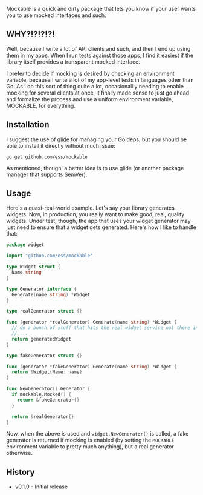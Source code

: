 Mockable is a quick and dirty package that lets you know if your user wants
you to use mocked interfaces and such.

## WHY?!?!?!?! ##

Well, because I write a lot of API clients and such, and then I end up using
them in my apps. When I run tests against those apps, I find it easiest if
the library itself provides a transparent mocked interface.

I prefer to decide if mocking is desired by checking an environment variable,
because I write a lot of my app-level tests in languages other than Go. As
I do this sort of thing quite a lot, occasionallly needing to enable mocking
for several clients at once, it finally made sense to just go ahead and
formalize the process and use a uniform environment variable, MOCKABLE,
for everything.

## Installation ##

I suggest the use of [glide](https://glide.sh/) for managing your Go deps, but
you should be able to install it directly without much issue:

```
go get github.com/ess/mockable
```

As mentioned, though, a better idea is to use glide (or another package manager
that supports SemVer).

## Usage ##

Here's a quasi-real-world example. Let's say your library generates widgets.
Now, in production, you really want to make good, real, quality widgets. Under
test, though, the app that uses your widget generator may just need to ensure
that a widget gets generated. Here's how I like to handle that:

```go
package widget

import "github.com/ess/mockable"

type Widget struct {
  Name string
}

type Generator interface {
  Generate(name string) *Widget
}

type realGenerator struct {}

func (generator *realGenerator) Generate(name string) *Widget {
  // do a bunch of stuff that hits the real widget service out there in space
  // ...
  return generatedWidget
}

type fakeGenerator struct {}

func (generator *fakeGenerator) Generate(name string) *Widget {
  return &Widget{Name: name}
}

func NewGenerator() Generator {
  if mockable.Mocked() {
    return &fakeGenerator{}
  }

  return &realGenerator{}
}
```

Now, when the above is used and `widget.NewGenerator()` is called, a fake
generator is returned if mocking is enabled (by setting the `MOCKABLE`
environment variable to pretty much anything), but a real generator otherwise.

## History ##

* v0.1.0 - Initial release
